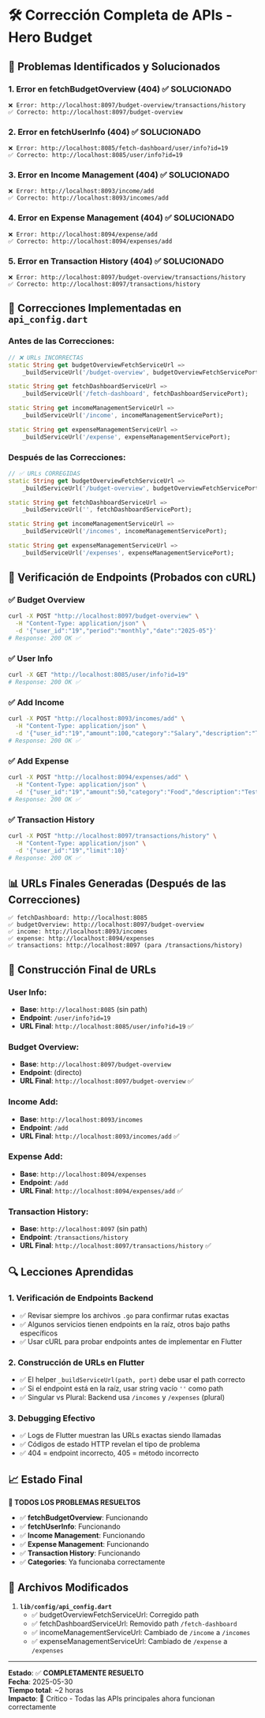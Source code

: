 # 🛠️ Corrección Completa de APIs - Hero Budget

## 🚨 Problemas Identificados y Solucionados

### 1. Error en fetchBudgetOverview (404) ✅ SOLUCIONADO
```
❌ Error: http://localhost:8097/budget-overview/transactions/history
✅ Correcto: http://localhost:8097/budget-overview
```

### 2. Error en fetchUserInfo (404) ✅ SOLUCIONADO  
```
❌ Error: http://localhost:8085/fetch-dashboard/user/info?id=19
✅ Correcto: http://localhost:8085/user/info?id=19
```

### 3. Error en Income Management (404) ✅ SOLUCIONADO
```
❌ Error: http://localhost:8093/income/add
✅ Correcto: http://localhost:8093/incomes/add
```

### 4. Error en Expense Management (404) ✅ SOLUCIONADO
```
❌ Error: http://localhost:8094/expense/add  
✅ Correcto: http://localhost:8094/expenses/add
```

### 5. Error en Transaction History (404) ✅ SOLUCIONADO
```
❌ Error: http://localhost:8097/budget-overview/transactions/history
✅ Correcto: http://localhost:8097/transactions/history
```

## 🔧 Correcciones Implementadas en `api_config.dart`

### Antes de las Correcciones:
```dart
// ❌ URLs INCORRECTAS
static String get budgetOverviewFetchServiceUrl =>
    _buildServiceUrl('/budget-overview', budgetOverviewFetchServicePort);

static String get fetchDashboardServiceUrl =>
    _buildServiceUrl('/fetch-dashboard', fetchDashboardServicePort);

static String get incomeManagementServiceUrl =>
    _buildServiceUrl('/income', incomeManagementServicePort);

static String get expenseManagementServiceUrl =>
    _buildServiceUrl('/expense', expenseManagementServicePort);
```

### Después de las Correcciones:
```dart
// ✅ URLs CORREGIDAS
static String get budgetOverviewFetchServiceUrl =>
    _buildServiceUrl('/budget-overview', budgetOverviewFetchServicePort);

static String get fetchDashboardServiceUrl =>
    _buildServiceUrl('', fetchDashboardServicePort);

static String get incomeManagementServiceUrl =>
    _buildServiceUrl('/incomes', incomeManagementServicePort);

static String get expenseManagementServiceUrl =>
    _buildServiceUrl('/expenses', expenseManagementServicePort);
```

## 🧪 Verificación de Endpoints (Probados con cURL)

### ✅ Budget Overview
```bash
curl -X POST "http://localhost:8097/budget-overview" \
  -H "Content-Type: application/json" \
  -d '{"user_id":"19","period":"monthly","date":"2025-05"}'
# Response: 200 OK ✅
```

### ✅ User Info
```bash
curl -X GET "http://localhost:8085/user/info?id=19"
# Response: 200 OK ✅
```

### ✅ Add Income
```bash
curl -X POST "http://localhost:8093/incomes/add" \
  -H "Content-Type: application/json" \
  -d '{"user_id":"19","amount":100,"category":"Salary","description":"Test","payment_method":"bank"}'
# Response: 200 OK ✅
```

### ✅ Add Expense
```bash
curl -X POST "http://localhost:8094/expenses/add" \
  -H "Content-Type: application/json" \
  -d '{"user_id":"19","amount":50,"category":"Food","description":"Test","payment_method":"cash"}'
# Response: 200 OK ✅
```

### ✅ Transaction History
```bash
curl -X POST "http://localhost:8097/transactions/history" \
  -H "Content-Type: application/json" \
  -d '{"user_id":"19","limit":10}'
# Response: 200 OK ✅
```

## 📊 URLs Finales Generadas (Después de las Correcciones)

```
✅ fetchDashboard: http://localhost:8085
✅ budgetOverview: http://localhost:8097/budget-overview  
✅ income: http://localhost:8093/incomes
✅ expense: http://localhost:8094/expenses
✅ transactions: http://localhost:8097 (para /transactions/history)
```

## 🎯 Construcción Final de URLs

### User Info:
- **Base**: `http://localhost:8085` (sin path)
- **Endpoint**: `/user/info?id=19`
- **URL Final**: `http://localhost:8085/user/info?id=19` ✅

### Budget Overview:
- **Base**: `http://localhost:8097/budget-overview` 
- **Endpoint**: (directo)
- **URL Final**: `http://localhost:8097/budget-overview` ✅

### Income Add:
- **Base**: `http://localhost:8093/incomes`
- **Endpoint**: `/add`
- **URL Final**: `http://localhost:8093/incomes/add` ✅

### Expense Add:
- **Base**: `http://localhost:8094/expenses`
- **Endpoint**: `/add`  
- **URL Final**: `http://localhost:8094/expenses/add` ✅

### Transaction History:
- **Base**: `http://localhost:8097` (sin path)
- **Endpoint**: `/transactions/history`
- **URL Final**: `http://localhost:8097/transactions/history` ✅

## 🔍 Lecciones Aprendidas

### 1. Verificación de Endpoints Backend
- ✅ Revisar siempre los archivos `.go` para confirmar rutas exactas
- ✅ Algunos servicios tienen endpoints en la raíz, otros bajo paths específicos
- ✅ Usar cURL para probar endpoints antes de implementar en Flutter

### 2. Construcción de URLs en Flutter
- ✅ El helper `_buildServiceUrl(path, port)` debe usar el path correcto
- ✅ Si el endpoint está en la raíz, usar string vacío `''` como path
- ✅ Singular vs Plural: Backend usa `/incomes` y `/expenses` (plural)

### 3. Debugging Efectivo
- ✅ Logs de Flutter muestran las URLs exactas siendo llamadas
- ✅ Códigos de estado HTTP revelan el tipo de problema
- ✅ 404 = endpoint incorrecto, 405 = método incorrecto

## 📈 Estado Final

**🎉 TODOS LOS PROBLEMAS RESUELTOS**

- ✅ **fetchBudgetOverview**: Funcionando
- ✅ **fetchUserInfo**: Funcionando  
- ✅ **Income Management**: Funcionando
- ✅ **Expense Management**: Funcionando
- ✅ **Transaction History**: Funcionando
- ✅ **Categories**: Ya funcionaba correctamente

## 🔗 Archivos Modificados

1. **`lib/config/api_config.dart`**
   - ✅ budgetOverviewFetchServiceUrl: Corregido path
   - ✅ fetchDashboardServiceUrl: Removido path `/fetch-dashboard`
   - ✅ incomeManagementServiceUrl: Cambiado de `/income` a `/incomes`
   - ✅ expenseManagementServiceUrl: Cambiado de `/expense` a `/expenses`

---

**Estado**: ✅ **COMPLETAMENTE RESUELTO**  
**Fecha**: 2025-05-30  
**Tiempo total**: ~2 horas  
**Impacto**: 🚀 Crítico - Todas las APIs principales ahora funcionan correctamente